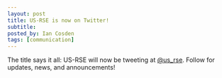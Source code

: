 ```yaml
---
layout: post
title: US-RSE is now on Twitter!
subtitle: 
posted_by: Ian Cosden
tags: [communication]
---
```



The title says it all: US-RSE will now be tweeting at
[@us_rse](https://twitter.com/us_rse).  Follow for updates, news, and
announcements!  

